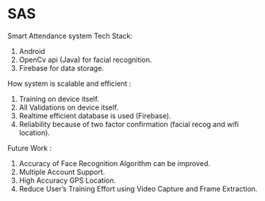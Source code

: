 # SAS
Smart Attendance system
Tech Stack:
1) Android
2) OpenCv api (Java) for facial recognition. 
3) Firebase for data storage.

How system is scalable and efficient :
1) Training on device itself. 
2) All Validations on device itself.
3) Realtime efficient database is used (Firebase). 
4) Reliability because of two factor confirmation (facial recog and wifi location).

Future Work :
1) Accuracy of Face Recognition Algorithm can be improved. 
2) Multiple Account Support. 
3) High Accuracy GPS Location. 
4) Reduce User’s Training Effort using Video Capture and Frame Extraction.
